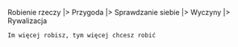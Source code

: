 Robienie rzeczy
    |> Przygoda
    |> Sprawdzanie siebie
    |> Wyczyny
    |> Rywalizacja

	Im więcej robisz, tym więcej chcesz robić

